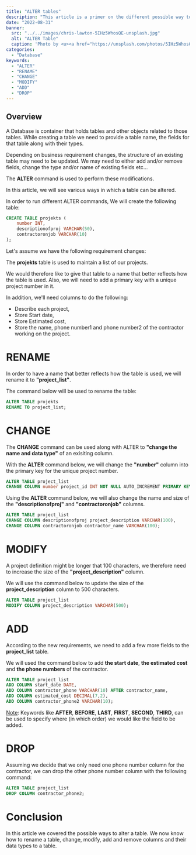 ```yaml
---
title: "ALTER tables"
description: "This article is a primer on the different possible way to alter tables in Database"
date: "2022-08-31"
banner:
  src: "../../images/chris-lawton-5IHz5WhosQE-unsplash.jpg"
  alt: "ALTER Table"
  caption: 'Photo by <u><a href="https://unsplash.com/photos/5IHz5WhosQE">Chris Lawton</a></u>'
categories:
  - "Database"
keywords:
  - "ALTER"
  - "RENAME"
  - "CHANGE"
  - "MODIFY"
  - "ADD"
  - "DROP"
---
```


## Overview
A Database is container that holds tables and other objects related to those tables.
While creating a table we need to provide a table name, the fields for that table along with their types.

Depending on business requirement changes, the structure of an existing table may need to be updated. We may need to either add and/or remove fields, change the type and/or name of existing fields etc...

The **ALTER** command is used to perform these modifications. 

In this article, we will see various ways in which a table can be altered.

In order to run different ALTER commands, We will create the following table:

```sql
CREATE TABLE projekts (
	number INT,
	descriptionofproj VARCHAR(50),
	contractoronjob VARCHAR(10)
);
```

Let's assume we have the following requirement changes:

The **projekts** table is used to maintain a list of our projects. 

We would therefore like to give that table to a name that better reflects how the table is used.
Also, we will need to add a primary key with a unique project number in it. 

In addition, we'll need columns to do the following:

- Describe each project, 
- Store Start date, 
- Store Estimated cost, 
- Store the name, phone number1 and phone number2 of the contractor working on the project.

# RENAME

In order to have a name that better reflects how the table is used, we will rename it to **"project_list"**. 

The command below will be used to rename the table:

```sql
ALTER TABLE projekts
RENAME TO project_list;
```

# CHANGE

The **CHANGE** command can be used along with ALTER to **"change the name and data type"** of an exisiting column.

With the **ALTER** command below, we will change the **"number"** column into the primary key for the unique project number.

```sql
ALTER TABLE project_list
CHANGE COLUMN number project_id INT NOT NULL AUTO_INCREMENT PRIMARY KEY;
```

Using the **ALTER** command below, we will also change the name and size of the **"descriptionofproj"** and **"contractoronjob"** columns.

```sql
ALTER TABLE project_list
CHANGE COLUMN descriptionofproj project_description VARCHAR(100),
CHANGE COLUMN contractoronjob contractor_name VARCHAR(100);
```

# MODIFY

A project definition might be longer that 100 characters, we therefore need to increase the size of the **"project_description"** column.

We will use the command below to update the size of the **project_description** column to 500 characters.

```sql
ALTER TABLE project_list
MODIFY COLUMN project_description VARCHAR(500);
```

# ADD

According to the new requirements, we need to add a few more fields to the **project_list** table.

We will used the command below to add **the start date**, **the estimated cost** and **the phone numbers** of the contractor.

```sql
ALTER TABLE project_list
ADD COLUMN start_date DATE,
ADD COLUMN contractor_phone VARCHAR(10) AFTER contractor_name,
ADD COLUMN estimated_cost DECIMAL(7,2),
ADD COLUMN contractor_phone2 VARCHAR(10);
```

<u>Note</u>: Keywords like **AFTER**, **BEFORE**, **LAST**, **FIRST**, **SECOND**, **THIRD**, can be used to specify where (in which order) we would like the field to be added.

# DROP

Assuming we decide that we only need one phone number column for the contractor, we can drop the other phone number column with the following command:

```sql
ALTER TABLE project_list
DROP COLUMN contractor_phone2;
```


# Conclusion

In this article we covered the possible ways to alter a table. 
We now know how to rename a table, change, modify, add and remove columns and their data types to a table.